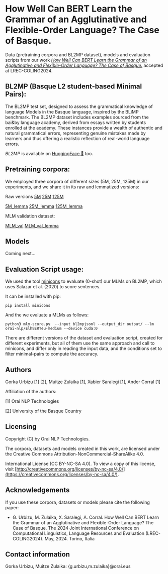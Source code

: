 # How Well Can BERT Learn the Grammar of an Agglutinative and Flexible-Order Language? The Case of Basque.

Data (pretraining corpora and BL2MP dataset), models and evaluation scripts from our work [*How Well Can BERT Learn the Grammar of an Agglutinative and Flexible-Order Language? The Case of Basque.*]() accepted at LREC-COLING2024.


## BL2MP (Basque L2 student-based Minimal Pairs):

The BL2MP test set, designed to assess the grammatical knowledge of language Models in the Basque language, inspired by the BLiMP benchmark. The BL2MP dataset includes examples sourced from the bai&by language academy, derived from essays written by students enrolled at the academy. These instances provide a wealth of authentic and natural grammatical errors, representing genuine mistakes made by learners and thus offering a realistic reflection of real-world language errors.

*BL2MP* is available on [HuggingFace 🤗](https://huggingface.co/datasets/orai-nlp/bl2mp) too.

## Pretraining corpora:

We employed three corpora of different sizes (5M, 25M, 125M) in our experiments, and we share it in its raw and lemmatized versions:

Raw versions
[5M](https://storage.googleapis.com/orai-nlp/bl2mp/corpora/eu_5M.txt)
[25M](https://storage.googleapis.com/orai-nlp/bl2mp/corpora/eu_25M.txt)
[125M](https://storage.googleapis.com/orai-nlp/bl2mp/corpora/eu_125M.txt)

[5M_lemma](https://storage.googleapis.com/orai-nlp/bl2mp/corpora/eu_5M_lemma.txt)
[25M_lemma](https://storage.googleapis.com/orai-nlp/bl2mp/corpora/eu_25M_lemma.txt)
[125M_lemma](https://storage.googleapis.com/orai-nlp/bl2mp/corpora/eu_125M_lemma.txt)

MLM validation dataset:

[MLM_val](https://storage.googleapis.com/orai-nlp/bl2mp/corpora/eu_argia_test.txt)
[MLM_val_lemma](https://storage.googleapis.com/orai-nlp/bl2mp/corpora/eu_argia_test_lemma.txt)

## Models

Coming next...

## Evaluation Script usage:

We used the tool [minicons](https://github.com/kanishkamisra/minicons) to evaluate (0-shot) our MLMs on BL2MP, which uses Salazar et al. (2020) to score sentences.

It can be installed with pip:

```
pip install minicons
```

And the we evaluate a MLMs as follows:

```
python3 mlm-score.py  --input bl2mpjsonl --output_dir output/ --lm orai-nlp/ElhBERTeu-medium --device cuda:0
```

There are different versions of the dataset and evaluation script, created for different experiments, but all of them use the same approach and call to minicons, and differ only in reading the input data, and the conditions set to filter minimal-pairs to compute the accuracy.

Authors
-----------
Gorka Urbizu [1] [2], Muitze Zulaika [1], Xabier Saralegi [1], Ander Corral [1]

Affiliation of the authors: 

[1] Orai NLP Technologies

[2] University of the Basque Country



Licensing
-------------

Copyright (C) by Orai NLP Technologies. 

The corpora, datasets and models created in this work, are licensed under the Creative Commons Attribution-NonCommercial-ShareAlike 4.0.

International License (CC BY-NC-SA 4.0). To view a copy of this license, visit [http://creativecommons.org/licenses/by-nc-sa/4.0/](https://creativecommons.org/licenses/by-nc-sa/4.0/).



Acknowledgements
-------------------
If you use these corpora, datasets or models please cite the following paper:

- G. Urbizu, M. Zulaika, X. Saralegi, A. Corral. How Well Can BERT Learn the Grammar of an Agglutinative and Flexible-Order Language? The Case of Basque. The 2024 Joint International Conference on Computational Linguistics, Language Resources and Evaluation (LREC-COLING2024). May, 2024. Torino, Italia



Contact information
-----------------------
Gorka Urbizu, Muitze Zulaika: {g.urbizu,m.zulaika}@orai.eus